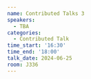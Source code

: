 ```yaml
---
name: Contributed Talks 3
speakers:
  - TBA
categories:
  - Contributed Talk
time_start: '16:30'
time_end: '18:00'
talk_date: 2024-06-25
room: J336
---
```

